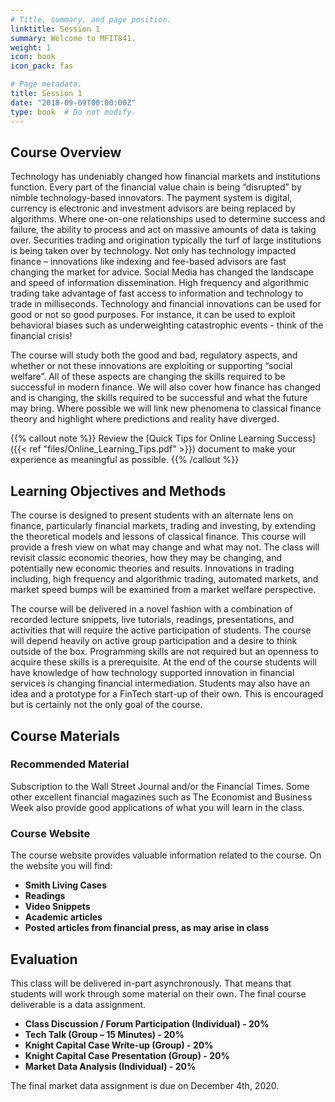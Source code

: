 ```yaml
---
# Title, summary, and page position.
linktitle: Session 1
summary: Welcome to MFIT841.
weight: 1
icon: book
icon_pack: fas

# Page metadata.
title: Session 1
date: "2018-09-09T00:00:00Z"
type: book  # Do not modify.
---
```


## Course Overview

Technology has undeniably changed how financial markets and institutions function. Every part of the financial value chain is being “disrupted” by nimble technology-based innovators. The payment system is digital, currency is electronic and investment advisors are being replaced by algorithms. Where one-on-one relationships used to determine success and failure, the ability to process and act on massive amounts of data is taking over. Securities trading and origination typically the turf of large institutions is being taken over by technology. Not only has technology impacted finance – innovations like indexing and fee-based advisors are fast changing the market for advice. Social Media has changed the landscape and speed of information dissemination. High frequency and algorithmic trading take advantage of fast access to information and technology to trade in milliseconds. Technology and financial innovations can be used for good or not so good purposes. For instance, it can be used to exploit behavioral biases such as underweighting catastrophic events - think of the financial crisis! 

The course will study both the good and bad, regulatory aspects, and whether or not these innovations are exploiting or supporting “social welfare”. All of these aspects are changing the skills required to be successful in modern finance. We will also cover how finance has changed and is changing, the skills required to be successful and what the future may bring. Where possible we will link new phenomena to classical finance theory and highlight where predictions and reality have diverged. 


{{% callout note %}}
Review the [Quick Tips for Online Learning Success]({{< ref "files/Online_Learning_Tips.pdf" >}}) document to make your
experience as meaningful as possible.
{{% /callout %}}


## Learning Objectives and Methods

The course is designed to present students with an alternate lens on finance, particularly financial markets, trading and investing, by extending the theoretical models and lessons of classical finance. This course will provide a fresh view on what may change and what may not. The class will revisit classic economic theories, how they may be changing, and potentially new economic theories and results. Innovations in trading including, high frequency and algorithmic trading, automated markets, and market speed bumps will be examined from a market welfare perspective. 

The course will be delivered in a novel fashion with a combination of recorded lecture snippets, live tutorials, readings, presentations, and activities that will require the active participation of students. The course will depend heavily on active group participation and a desire to think outside of the box. Programming skills are not required but an openness to acquire these skills is a prerequisite. At the end of the course students will have knowledge of how technology supported innovation in financial services is changing financial intermediation. Students may also have an idea and a prototype for a FinTech start-up of their own. This is encouraged but is certainly not the only goal of the course. 


## Course Materials

### Recommended Material

Subscription to the Wall Street Journal and/or the Financial Times.  Some other excellent financial magazines such as The Economist and Business Week also provide good applications of what you will learn in the class.

### Course Website

The course website provides valuable information related to the course. On the website you will find:

* **Smith Living Cases**
*	**Readings**
*	**Video Snippets**
*	**Academic articles**
*	**Posted articles from financial press, as may arise in class**


## Evaluation

This class will be delivered in-part asynchronously. That means that students will work through some material on their own. The final course deliverable is a data assignment. 

* **Class Discussion / Forum Participation (Individual) - 20%**
*	**Tech Talk (Group – 15 Minutes) - 20%**
*	**Knight Capital Case Write-up (Group) - 20%**
*	**Knight Capital Case Presentation (Group) - 20%**
*	**Market Data Analysis (Individual) - 20%**

The final market data assignment is due on December 4th, 2020. 





